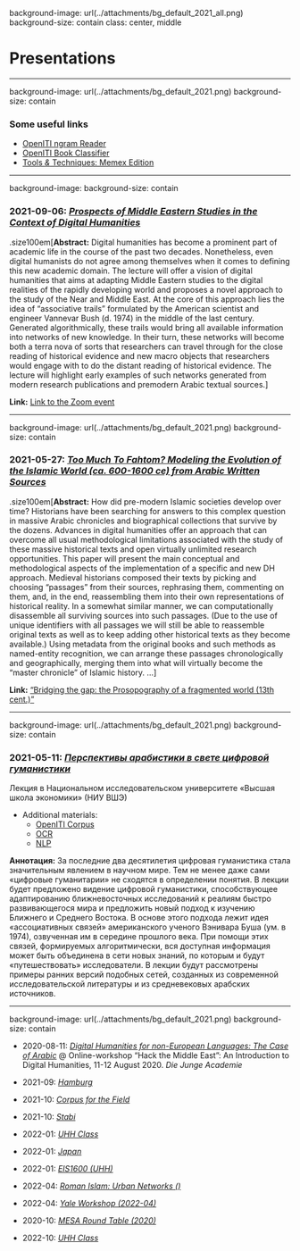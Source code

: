 background-image: url(../attachments/bg_default_2021_all.png)
background-size: contain
class: center, middle

# Presentations

---
background-image: url(../attachments/bg_default_2021.png)
background-size: contain

### Some useful links

- [OpenITI ngram Reader](https://maximromanov.shinyapps.io/natharat/)
- [OpenITI Book Classifier](https://maximromanov.shinyapps.io/app_OpenITIBooks/)
- [Tools *&* Techniques: Memex Edition](https://maximromanov.github.io/univie2020/)

---
background-image: 
background-size: contain

### 2021-09-06: [*Prospects of Middle Eastern Studies in the Context of Digital Humanities*](2021_09_Hamburg.html)

.size100em[**Abstract:** Digital humanities has become a prominent part of academic life in the course of the past two decades. Nonetheless, even digital humanists do not agree among themselves when it comes to defining this new academic domain. The lecture will offer a vision of digital humanities that aims at adapting Middle Eastern studies to the digital realities of the rapidly developing world and proposes a novel approach to the study of the Near and Middle East. At the core of this approach lies the idea of “associative trails” formulated by the American scientist and engineer Vannevar Bush (d. 1974) in the middle of the last century. Generated algorithmically, these trails would bring all available information into networks of new knowledge. In their turn, these networks will become both a terra nova of sorts that researchers can travel through for the close reading of historical evidence and new macro objects that researchers would engage with to do the distant reading of historical evidence. The lecture will highlight early examples of such networks generated from modern research publications and premodern Arabic textual sources.]

**Link:** [Link to the Zoom event](https://uni-hamburg.zoom.us/j/69072571565)

---
background-image: url(../attachments/bg_default_2021.png)
background-size: contain

### 2021-05-27: [*Too Much To Fahtom? Modeling the Evolution of the Islamic World (ca. 600-1600 ce) from Arabic Written Sources*](2021_05_OAW_MovingByzantium.html)

.size100em[**Abstract:** How did pre-modern Islamic societies develop over time? Historians have been searching for answers to this complex question in massive Arabic chronicles and biographical collections that survive by the dozens. Advances in digital humanities offer an approach that can overcome all usual methodological limitations associated with the study of these massive historical texts and open virtually unlimited research opportunities. This paper will present the main conceptual and methodological aspects of the implementation of a specific and new DH approach. Medieval historians composed their texts by picking and choosing “passages” from their sources, rephrasing them, commenting on them, and, in the end, reassembling them into their own representations of historical reality. In a somewhat similar manner, we can computationally disassemble all surviving sources into such passages. (Due to the use of unique identifiers with all passages we will still be able to reassemble original texts as well as to keep adding other historical texts as they become available.) Using metadata from the original books and such methods as named-entity recognition, we can arrange these passages chronologically and geographically, merging them into what will virtually become the “master chronicle” of Islamic history. ...]

**Link:** [“Bridging the gap: the Prosopography of a fragmented world (13th cent.)”](https://www.byzneo.univie.ac.at/aktuelles/aktuelles/news/digital-workshop-bridging-the-gap-the-prosopography-of-a-fragmented-world-13th-cent/?tx_news_pi1%5Bcontroller%5D=News&tx_news_pi1%5Baction%5D=detail&cHash=1a4c5aa363144473544f76240a24fcd7)

---
background-image: url(../attachments/bg_default_2021.png)
background-size: contain

### 2021-05-11: [*Перспективы арабистики в свете цифровой гуманистики*](2021_05_HSE.html)

Лекция в Национальном исследовательском университете «Высшая школа экономики» (НИУ ВШЭ)

- Additional materials:
	- [OpenITI Corpus](2020_08_DieJungeAkademieLecture.html#26)
	- [OCR](2020_08_DieJungeAkademieLecture.html#34)
	- [NLP](2020_08_DieJungeAkademieLecture.html#56)

**Аннотация:** За последние два десятилетия цифровая гуманистика стала значительным явлением в научном мире. Тем не менее даже сами «цифровые гуманитарии» не сходятся в определении понятия. В лекции будет предложено видение цифровой гуманистики, способствующее адаптированию ближневосточных исследований к реалиям быстро развивающегося мира и предложить новый подход к изучению Ближнего и Среднего Востока. В основе этого подхода лежит идея «ассоциативных связей» американского ученого Вэнивара Буша (ум. в 1974), озвученная им в середине прошлого века. При помощи этих связей, формируемых алгоритмически, вся доступная информация может быть объединена в сети новых знаний, по которым и будут «путешествовать» исследователи. В лекции будут рассмотрены примеры ранних версий подобных сетей, созданных из современной исследовательской литературы и из средневековых арабских источников.

---
background-image: url(../attachments/bg_default_2021.png)
background-size: contain

* 2020-08-11: [*Digital Humanities for non-European Languages: The Case of Arabic*](2020_08_DieJungeAkademieLecture.html) @ Online-workshop “Hack the Middle East”: An Introduction to Digital Humanities, 11-12 August 2020. *Die Junge Academie*

* 2021-09: [*Hamburg*](2021_09_Hamburg.html)
* 2021-10: [*Corpus for the Field*](2021_10_CorpusForTheField.html)
* 2021-10: [*Stabi*](2021_10_Stabi.html)
* 2022-01: [*UHH Class*](2021_10_UHH_Class.html)
* 2022-01: [*Japan*](2022_01_Japan_EIS1600.html)
* 2022-01: [*EIS1600 (UHH)*](2022_01_UHH_EIS1600.html)
* 2022-04: [*Roman Islam: Urban Networks ()*](2022_04_RomanIslam.html)
* 2022-04: [*Yale Workshop (2022-04)*](2022_04_Yale.html)
* 2020-10: [*MESA Round Table (2020)*](MESA_RT_2020.html)
* 2022-10: [*UHH Class*](2021_10_UHH_Class.html)